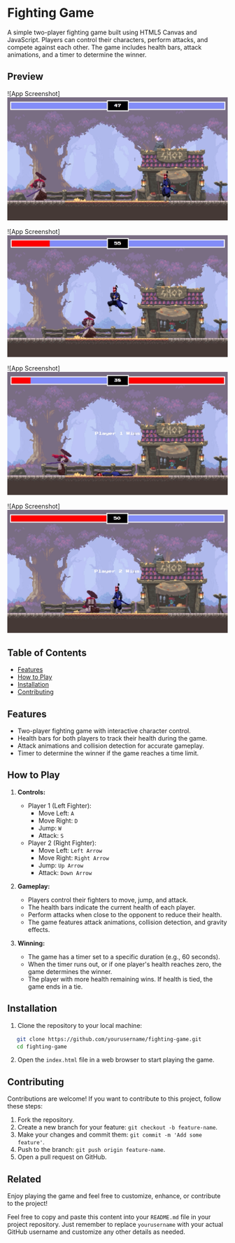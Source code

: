 # Fighting Game

A simple two-player fighting game built using HTML5 Canvas and JavaScript. Players can control their characters, perform attacks, and compete against each other. The game includes health bars, attack animations, and a timer to determine the winner.

## Preview

![App Screenshot] <img src='./img/screenshots/idle.png'>

![App Screenshot] <img src='./img/screenshots/jump.png'>

![App Screenshot] <img src='./img/screenshots/player 1 wins.png'>

![App Screenshot] <img src='./img/screenshots/player 2 wins.png'>

## Table of Contents

- [Features](#features)
- [How to Play](#how-to-play)
- [Installation](#installation)
- [Contributing](#contributing)

## Features

- Two-player fighting game with interactive character control.
- Health bars for both players to track their health during the game.
- Attack animations and collision detection for accurate gameplay.
- Timer to determine the winner if the game reaches a time limit.

## How to Play

1. **Controls:**

   - Player 1 (Left Fighter):
     - Move Left: `A`
     - Move Right: `D`
     - Jump: `W`
     - Attack: `S`
   - Player 2 (Right Fighter):
     - Move Left: `Left Arrow`
     - Move Right: `Right Arrow`
     - Jump: `Up Arrow`
     - Attack: `Down Arrow`

2. **Gameplay:**

   - Players control their fighters to move, jump, and attack.
   - The health bars indicate the current health of each player.
   - Perform attacks when close to the opponent to reduce their health.
   - The game features attack animations, collision detection, and gravity effects.

3. **Winning:**
   - The game has a timer set to a specific duration (e.g., 60 seconds).
   - When the timer runs out, or if one player's health reaches zero, the game determines the winner.
   - The player with more health remaining wins. If health is tied, the game ends in a tie.

## Installation

1. Clone the repository to your local machine:

```bash
   git clone https://github.com/yourusername/fighting-game.git
   cd fighting-game
```

2. Open the `index.html` file in a web browser to start playing the game.

## Contributing

Contributions are welcome! If you want to contribute to this project, follow these steps:

1. Fork the repository.
2. Create a new branch for your feature: `git checkout -b feature-name`.
3. Make your changes and commit them: `git commit -m 'Add some feature'`.
4. Push to the branch: `git push origin feature-name`.
5. Open a pull request on GitHub.

## Related

Enjoy playing the game and feel free to customize, enhance, or contribute to the project!

Feel free to copy and paste this content into your `README.md` file in your project repository. Just remember to replace `yourusername` with your actual GitHub username and customize any other details as needed.
